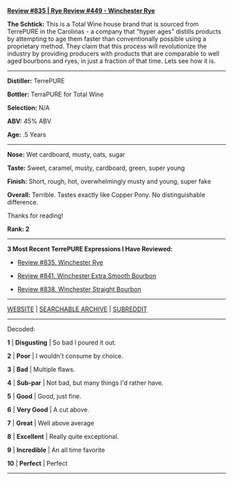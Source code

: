 
[**Review #835 | Rye Review #449 - Winchester Rye**]( https://t8ke.review/review-835-winchester-rye/)

**The Schtick:** This is a Total Wine house brand that is sourced from TerrePURE in the Carolinas - a company that "hyper ages" distills products by attempting to age them faster than conventionally possible using a proprietary method. They claim that this process will revolutionize the industry by providing producers with products that are comparable to well aged bourbons and ryes, in just a fraction of that time. Lets see how it is. 

-----

**Distiller:** TerrePURE

**Bottler:** TerraPURE for Total Wine

**Selection:** N/A

**ABV:**  45% ABV

**Age:** .5 Years 

-----

**Nose:**   Wet cardboard, musty, oats, sugar

**Taste:** Sweet, caramel, musty, cardboard, green, super young

**Finish:** Short, rough, hot, overwhelmingly musty and young, super fake

**Overall:** Terrible. Tastes exactly like Copper Pony. No distinguishable difference. 

Thanks for reading!

**Rank: 2**

----- 

**3 Most Recent TerrePURE Expressions I Have Reviewed:** 

- [Review #835. Winchester Rye]( https://t8ke.review/review-835-winchester-rye/) 

- [Review #841. Winchester Extra Smooth Bourbon]( https://t8ke.review/review-841-winchester-extra-smooth-bourbon/) 

- [Review #838. Winchester Straight Bourbon]( https://t8ke.review/review-838-winchester-straight-bourbon/) 

-----

[WEBSITE](https://t8ke.review) | [SEARCHABLE ARCHIVE](https://t8ke.review/review-archive/) | [SUBREDDIT](https://reddit.com/r/t8kereviews)

-----

Decoded:

**1** | **Disgusting** | So bad I poured it out.

**2** | **Poor** | I wouldn't consume by choice.

**3** | **Bad** | Multiple flaws.

**4** | **Sub-par** | Not bad, but many things I'd rather have.

**5** | **Good** | Good, just fine.

**6** | **Very Good** | A cut above.

**7** | **Great** | Well above average

**8** | **Excellent** | Really quite exceptional.

**9** | **Incredible** | An all time favorite

**10** | **Perfect** | Perfect

----

